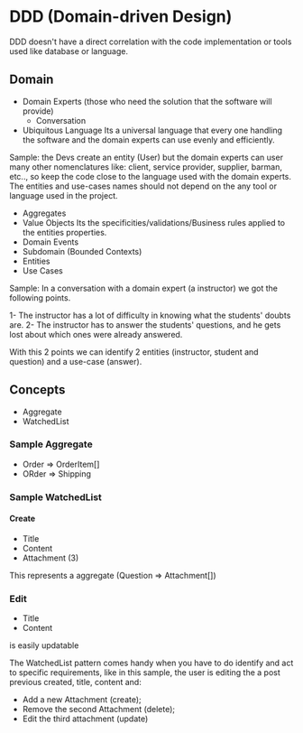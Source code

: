# DDD (Domain-driven Design)

DDD doesn't have a direct correlation with the code implementation or tools used like database or language.

## Domain

- Domain Experts (those who need the solution that the software will provide)
  - Conversation
- Ubiquitous Language
  Its a universal language that every one handling the software and the domain experts can use evenly and efficiently.

Sample:
the Devs create an entity (User) but the domain experts can user many other nomenclatures like: client, service provider,
supplier, barman, etc.., so keep the code close to the language used with the domain experts. The entities and use-cases
names should not depend on the any tool or language used in the project.

- Aggregates
- Value Objects
  Its the specificities/validations/Business rules applied to the entities properties.
- Domain Events
- Subdomain (Bounded Contexts)
- Entities
- Use Cases

Sample: In a conversation with a domain expert (a instructor) we got the following points.

1- The instructor has a lot of difficulty in knowing what the students' doubts are.
2- The instructor has to answer the students' questions, and he gets lost about which ones were already answered.

With this 2 points we can identify 2 entities (instructor, student and question) and a use-case (answer).

## Concepts

- Aggregate
- WatchedList

### Sample Aggregate

- Order => OrderItem[]
- ORder => Shipping

### Sample WatchedList

#### Create

- Title
- Content
- Attachment (3)

This represents a aggregate (Question => Attachment[])

### Edit

- Title
- Content

is easily updatable

The WatchedList pattern comes handy when you have to do identify and act to specific
requirements, like in this sample, the user is editing the a post previous created,
title, content and:

- Add a new Attachment (create);
- Remove the second Attachment (delete);
- Edit the third attachment (update)
